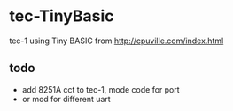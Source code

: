 # tec-TinyBasic
tec-1 using Tiny BASIC from http://cpuville.com/index.html

## todo
* add 8251A cct to tec-1, mode code for port
* or mod for different uart

